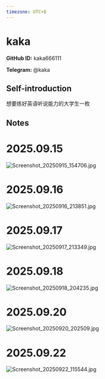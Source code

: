 ```yaml
---
timezone: UTC+8
---
```


# kaka

**GitHub ID:** kaka666111

**Telegram:** @kaka

## Self-introduction

想要练好英语听说能力的大学生一枚

## Notes
<!-- Content_START -->
# 2025.09.15
<!-- DAILY_CHECKIN_2025-09-15_START -->
![Screenshot_20250915_154706.jpg](https://raw.githubusercontent.com/IntensiveCoLearning/english_3rd/main/assets/kaka666111/images/2025-09-15-1757923230080-Screenshot_20250915_154706.jpg)
<!-- DAILY_CHECKIN_2025-09-15_END -->


# 2025.09.16
<!-- DAILY_CHECKIN_2025-09-16_START -->
![Screenshot_20250916_213851.jpg](https://raw.githubusercontent.com/IntensiveCoLearning/english_3rd/main/assets/kaka666111/images/2025-09-16-1758030055545-Screenshot_20250916_213851.jpg)
<!-- DAILY_CHECKIN_2025-09-16_END -->


# 2025.09.17
<!-- DAILY_CHECKIN_2025-09-17_START -->
![Screenshot_20250917_213349.jpg](https://raw.githubusercontent.com/IntensiveCoLearning/english_3rd/main/assets/kaka666111/images/2025-09-17-1758116233718-Screenshot_20250917_213349.jpg)
<!-- DAILY_CHECKIN_2025-09-17_END -->


# 2025.09.18
<!-- DAILY_CHECKIN_2025-09-18_START -->
![Screenshot_20250918_204235.jpg](https://raw.githubusercontent.com/IntensiveCoLearning/english_3rd/main/assets/kaka666111/images/2025-09-18-1758199463303-Screenshot_20250918_204235.jpg)
<!-- DAILY_CHECKIN_2025-09-18_END -->


# 2025.09.20
<!-- DAILY_CHECKIN_2025-09-20_START -->
![Screenshot_20250920_202509.jpg](https://raw.githubusercontent.com/IntensiveCoLearning/english_3rd/main/assets/kaka666111/images/2025-09-20-1758371231035-Screenshot_20250920_202509.jpg)
<!-- DAILY_CHECKIN_2025-09-20_END -->


# 2025.09.22
<!-- DAILY_CHECKIN_2025-09-22_START -->
![Screenshot_20250922_115544.jpg](https://raw.githubusercontent.com/IntensiveCoLearning/english_3rd/main/assets/kaka666111/images/2025-09-22-1758513399152-Screenshot_20250922_115544.jpg)
<!-- DAILY_CHECKIN_2025-09-22_END -->
<!-- Content_END -->
